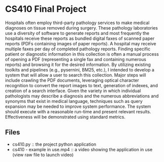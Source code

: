 # CS410 Final Project

Hospitals often employ third-party pathology services to make medical diagnoses on tissue removed during surgery. These pathology laboratories use a diversity of software to generate reports and most frequently the hospitals receive these reports as bundled digital faxes of scanned paper reports (PDFs containing images of paper reports). A hospital may receive multiple faxes per day of completed pathology reports. Finding specific patient or diagnostic information in this collection is often a manual process of opening a PDF (representing a single fax and containing numerous reports) and browsing it for the desired information. By utilizing existing toolkits and pipelines (e.g., pysernini, BM25, etc.), I intended to develop a system that will allow a user to search this collection. Major steps will include crawling the PDF documents, leveraging optical character recognition to convert the report images to text, generation of indexes, and creation of a search interface. Given the variety in which individual pathologists may describe a diagnosis and the numerous abbreviations and synonyms that exist in medical language, techniques such as query expansion may be needed to improve system performance. The system should execute with a reasonable run-time and present relevant results. Effectiveness will be demonstrated using standard metrics.

## Files
* cs410.py :: the project python application
* cs410 - example in use.mp4 :: a video showing the application in use (view raw file to launch video)
